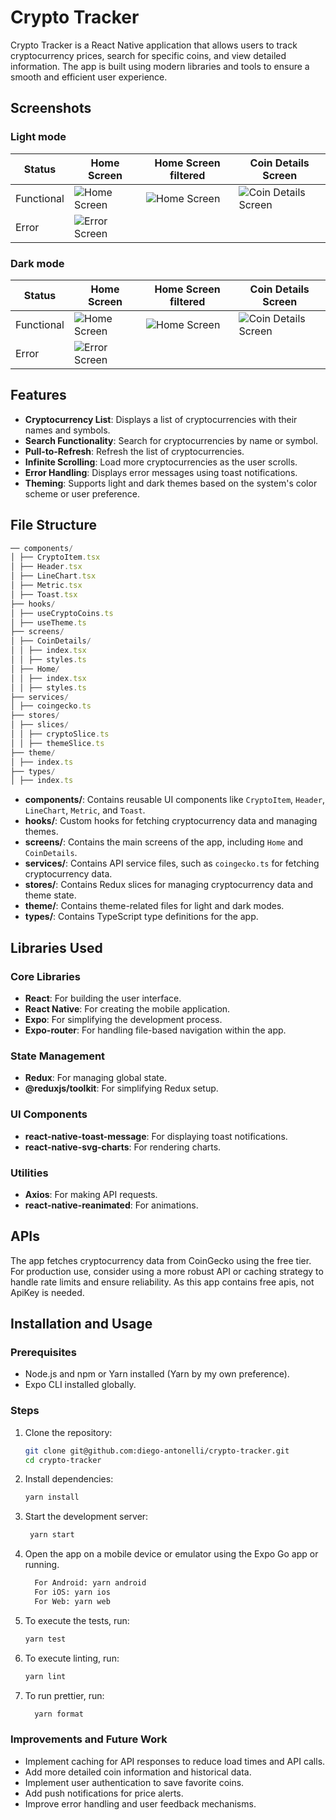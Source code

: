 # Crypto Tracker

Crypto Tracker is a React Native application that allows users to track cryptocurrency prices, search for specific coins, and view detailed information. The app is built using modern libraries and tools to ensure a smooth and efficient user experience.

## Screenshots

### Light mode

| Status     | Home Screen                                           | Home Screen filtered                                         | Coin Details Screen                                            |
|------------|-------------------------------------------------------|--------------------------------------------------------------|----------------------------------------------------------------|
| Functional | ![Home Screen](./assets/screenshots/home-light.png)   | ![Home Screen](./assets/screenshots/home-filtered-light.png) | ![Coin Details Screen](./assets/screenshots/details-light.png) |
| Error      | ![Error Screen](./assets/screenshots/error-light.png) |                                                              |                                                                |

### Dark mode

| Status     | Home Screen                                          | Home Screen filtered                                        | Coin Details Screen                                           |
|------------|------------------------------------------------------|-------------------------------------------------------------|---------------------------------------------------------------|
| Functional | ![Home Screen](./assets/screenshots/home-dark.png)   | ![Home Screen](./assets/screenshots/home-filtered-dark.png) | ![Coin Details Screen](./assets/screenshots/details-dark.png) |
| Error      | ![Error Screen](./assets/screenshots/error-dark.png) |                                                             |                                                               |

## Features

- **Cryptocurrency List**: Displays a list of cryptocurrencies with their names and symbols.
- **Search Functionality**: Search for cryptocurrencies by name or symbol.
- **Pull-to-Refresh**: Refresh the list of cryptocurrencies.
- **Infinite Scrolling**: Load more cryptocurrencies as the user scrolls.
- **Error Handling**: Displays error messages using toast notifications.
- **Theming**: Supports light and dark themes based on the system's color scheme or user preference.

## File Structure

```javascript
── components/
│ ├── CryptoItem.tsx
│ ├── Header.tsx
│ ├── LineChart.tsx
│ ├── Metric.tsx
│ ├── Toast.tsx
├── hooks/
│ ├── useCryptoCoins.ts
│ ├── useTheme.ts
├── screens/
│ ├── CoinDetails/
│ │ ├── index.tsx
│ │ ├── styles.ts
│ ├── Home/
│ │ ├── index.tsx
│ │ ├── styles.ts
├── services/
│ ├── coingecko.ts
├── stores/
│ ├── slices/
│ │ ├── cryptoSlice.ts
│ │ ├── themeSlice.ts
├── theme/
│ ├── index.ts
├── types/
│ ├── index.ts
```

- **components/**: Contains reusable UI components like `CryptoItem`, `Header`, `LineChart`, `Metric`, and `Toast`.
- **hooks/**: Custom hooks for fetching cryptocurrency data and managing themes.
- **screens/**: Contains the main screens of the app, including `Home` and `CoinDetails`.
- **services/**: Contains API service files, such as `coingecko.ts` for fetching cryptocurrency data.
- **stores/**: Contains Redux slices for managing cryptocurrency data and theme state.
- **theme/**: Contains theme-related files for light and dark modes.
- **types/**: Contains TypeScript type definitions for the app.

## Libraries Used

### Core Libraries

- **React**: For building the user interface.
- **React Native**: For creating the mobile application.
- **Expo**: For simplifying the development process.
- **Expo-router**: For handling file-based navigation within the app.

### State Management

- **Redux**: For managing global state.
- **@reduxjs/toolkit**: For simplifying Redux setup.

### UI Components

- **react-native-toast-message**: For displaying toast notifications.
- **react-native-svg-charts**: For rendering charts.

### Utilities

- **Axios**: For making API requests.
- **react-native-reanimated**: For animations.

## APIs

The app fetches cryptocurrency data from CoinGecko using the free tier. For production use, consider using a more robust API or caching strategy to handle rate limits and ensure reliability. As this app contains free apis, not ApiKey is needed.

## Installation and Usage

### Prerequisites

- Node.js and npm or Yarn installed (Yarn by my own preference).
- Expo CLI installed globally.

### Steps

1. Clone the repository:
   ```bash
   git clone git@github.com:diego-antonelli/crypto-tracker.git
   cd crypto-tracker
   ```
2. Install dependencies:
   ```bash
   yarn install
   ```
3. Start the development server:
   ```bash
    yarn start
   ```
4. Open the app on a mobile device or emulator using the Expo Go app or running.

   ```bash
     For Android: yarn android
     For iOS: yarn ios
     For Web: yarn web
   ```

5. To execute the tests, run:
   ```bash
   yarn test
   ```
6. To execute linting, run:
   ```bash
   yarn lint
   ```
7. To run prettier, run:
   ```bash
     yarn format
   ```

### Improvements and Future Work

- Implement caching for API responses to reduce load times and API calls.
- Add more detailed coin information and historical data.
- Implement user authentication to save favorite coins.
- Add push notifications for price alerts.
- Improve error handling and user feedback mechanisms.
